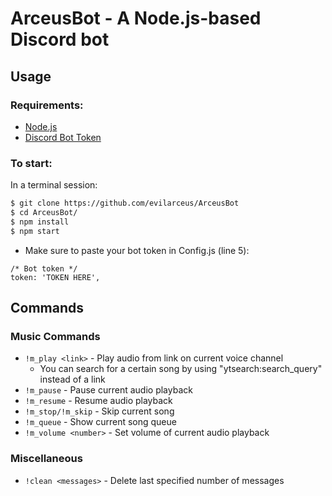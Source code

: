 # ArceusBot - A Node.js-based Discord bot

## Usage
### Requirements:
* [Node.js](https://nodejs.org/en/)
* [Discord Bot Token](https://discordapp.com/developers/applications/me)

### To start:
In a terminal session:

```bash
$ git clone https://github.com/evilarceus/ArceusBot
$ cd ArceusBot/
$ npm install
$ npm start
```

* Make sure to paste your bot token in Config.js (line 5):
```
/* Bot token */
token: 'TOKEN HERE',
```

## Commands
### Music Commands
* ```!m_play <link>``` - Play audio from link on current voice channel
    * You can search for a certain song by using "ytsearch:search_query" instead of a link
* ```!m_pause``` - Pause current audio playback
* ```!m_resume``` - Resume audio playback
* ```!m_stop/!m_skip``` - Skip current song
* ```!m_queue``` - Show current song queue
* ```!m_volume <number>``` - Set volume of current audio playback

### Miscellaneous
* ```!clean <messages>``` - Delete last specified number of messages
